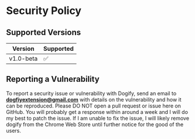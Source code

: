 # Security Policy

## Supported Versions

| Version    | Supported          |
| ---------- | ------------------ |
| v1.0-beta  | :white_check_mark: |

## Reporting a Vulnerability

To report a security issue or vulnerability with Dogify, send an email to **dogfiyextension@gmail.com** with details on the vulnerability and how it can be reproduced. Please DO NOT open a pull request or issue here on GitHub. You will probably get a response within around a week and I will do my best to patch the issue. If I am unable to fix the issue, I will likely remove dogify from the Chrome Web Store until further notice for the good of the users.
